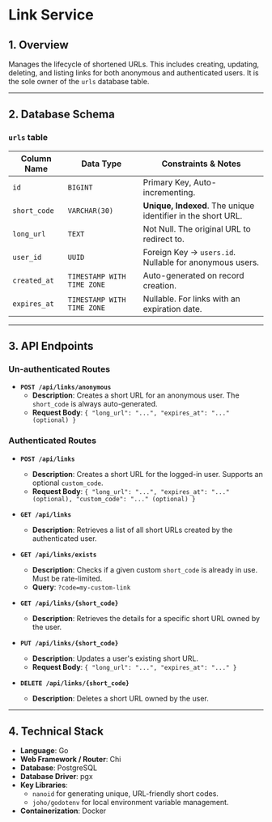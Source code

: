 # Link Service

## 1. Overview

Manages the lifecycle of shortened URLs. This includes creating, updating, deleting, and listing links for both anonymous and authenticated users. It is the sole owner of the `urls` database table.

---

## 2. Database Schema

### `urls` table

| Column Name  | Data Type                  | Constraints & Notes                               |
|--------------|----------------------------|---------------------------------------------------|
| `id`         | `BIGINT`                   | Primary Key, Auto-incrementing.                   |
| `short_code` | `VARCHAR(30)`              | **Unique, Indexed**. The unique identifier in the short URL. |
| `long_url`   | `TEXT`                     | Not Null. The original URL to redirect to.        |
| `user_id`    | `UUID`                     | Foreign Key -> `users.id`. Nullable for anonymous users. |
| `created_at` | `TIMESTAMP WITH TIME ZONE` | Auto-generated on record creation.                |
| `expires_at` | `TIMESTAMP WITH TIME ZONE` | Nullable. For links with an expiration date.      |

---

## 3. API Endpoints

### Un-authenticated Routes

*   **`POST /api/links/anonymous`**
    *   **Description**: Creates a short URL for an anonymous user. The `short_code` is always auto-generated.
    *   **Request Body**: `{ "long_url": "...", "expires_at": "..." (optional) }`

### Authenticated Routes

*   **`POST /api/links`**
    *   **Description**: Creates a short URL for the logged-in user. Supports an optional `custom_code`.
    *   **Request Body**: `{ "long_url": "...", "expires_at": "..." (optional), "custom_code": "..." (optional) }`

*   **`GET /api/links`**
    *   **Description**: Retrieves a list of all short URLs created by the authenticated user.

*   **`GET /api/links/exists`**
    *   **Description**: Checks if a given custom `short_code` is already in use. Must be rate-limited.
    *   **Query**: `?code=my-custom-link`

*   **`GET /api/links/{short_code}`**
    *   **Description**: Retrieves the details for a specific short URL owned by the user.

*   **`PUT /api/links/{short_code}`**
    *   **Description**: Updates a user's existing short URL.
    *   **Request Body**: `{ "long_url": "...", "expires_at": "..." }`

*   **`DELETE /api/links/{short_code}`**
    *   **Description**: Deletes a short URL owned by the user.

---

## 4. Technical Stack

*   **Language**: Go
*   **Web Framework / Router**: Chi
*   **Database**: PostgreSQL
*   **Database Driver**: pgx
*   **Key Libraries**:
    *   `nanoid` for generating unique, URL-friendly short codes.
    *   `joho/godotenv` for local environment variable management.
*   **Containerization**: Docker 